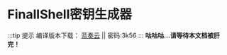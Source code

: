 # FinallShell密钥生成器
:::tip 提示
编译版本下载：
[蓝奏云](https://lqyop.lanzoue.com/i4ipp288s49a) || 密码:3k56
:::
**咕咕咕...请等待本文档被肝完！**
